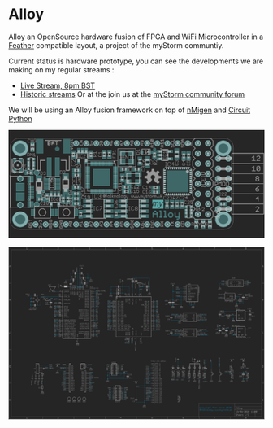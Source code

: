 # Alloy
Alloy an OpenSource hardware fusion of FPGA and WiFi Microcontroller in a [Feather](https://learn.adafruit.com/adafruit-feather/feather-specification) compatible layout, a project of the myStorm communtiy.

Current status is hardware prototype, you can see the developments we are making on my regular streams :
*  [Live Stream, 8pm BST](https://www.twitch.tv/folknology)
* [Historic streams](https://www.youtube.com/watch?v=79OoLG_Dxk0&list=PLXS9jyX9czzodpJNL-szsMfl0rOrZk4B7)
Or at the join us at the [myStorm community forum](https://forum.mystorm.uk)

We will be using an Alloy fusion framework on top of [nMigen](https://github.com/m-labs/nmigen) and [Circuit Python](https://github.com/adafruit/circuitpython)

![Alloy](https://github.com/folknology/alloy/blob/master/alloy.png)

![Alloy](https://github.com/folknology/alloy/blob/master/alloy_schematic.png)



